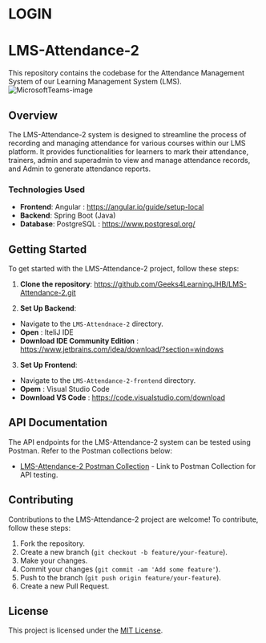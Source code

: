 
# LOGIN 
# LMS-Attendance-2

This repository contains the codebase for the Attendance Management System of our Learning Management System (LMS).
![MicrosoftTeams-image](https://github.com/Geeks4LearningJHB/LMS-Attendance-2/assets/101478790/849c837f-6635-4b00-9109-a4a75ac5eccb)


## Overview

The LMS-Attendance-2 system is designed to streamline the process of recording and managing attendance for various courses within our LMS platform. It provides functionalities for learners to mark their attendance, trainers, admin and superadmin to view and manage attendance records, and Admin to generate attendance reports.

### Technologies Used

- **Frontend**: Angular : https://angular.io/guide/setup-local
- **Backend**: Spring Boot (Java)
- **Database**: PostgreSQL : https://www.postgresql.org/

## Getting Started

To get started with the LMS-Attendance-2 project, follow these steps:

1. **Clone the repository**: https://github.com/Geeks4LearningJHB/LMS-Attendance-2.git


2. **Set Up Backend**:
- Navigate to the `LMS-Attendnace-2` directory.
- **Open** : IteliJ IDE
- **Download IDE Community Edition** : https://www.jetbrains.com/idea/download/?section=windows

3. **Set Up Frontend**:
- Navigate to the `LMS-Attendance-2-frontend` directory.
- **Opem** : Visual Studio Code
- **Download VS Code** : https://code.visualstudio.com/download

## API Documentation

The API endpoints for the LMS-Attendance-2 system can be tested using Postman. Refer to the Postman collections below:

- [LMS-Attendance-2 Postman Collection](https://www.postman.com/downloads/) - Link to Postman Collection for API testing.

## Contributing

Contributions to the LMS-Attendance-2 project are welcome! To contribute, follow these steps:

1. Fork the repository.
2. Create a new branch (`git checkout -b feature/your-feature`).
3. Make your changes.
4. Commit your changes (`git commit -am 'Add some feature'`).
5. Push to the branch (`git push origin feature/your-feature`).
6. Create a new Pull Request.

## License

This project is licensed under the [MIT License](LICENSE).

